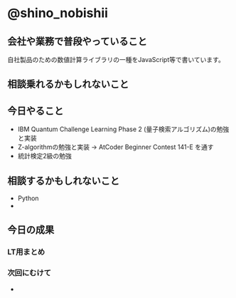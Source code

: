 # @shino_nobishii

## 会社や業務で普段やっていること

自社製品のための数値計算ライブラリの一種をJavaScript等で書いています。

## 相談乗れるかもしれないこと

## 今日やること

* IBM Quantum Challenge Learning Phase 2 (量子検索アルゴリズム)の勉強と実装
* Z-algorithmの勉強と実装 -> AtCoder Beginner Contest 141-E を通す
* 統計検定2級の勉強

## 相談するかもしれないこと

* Python
* 

## 今日の成果

### LT用まとめ

### 次回にむけて

* 
